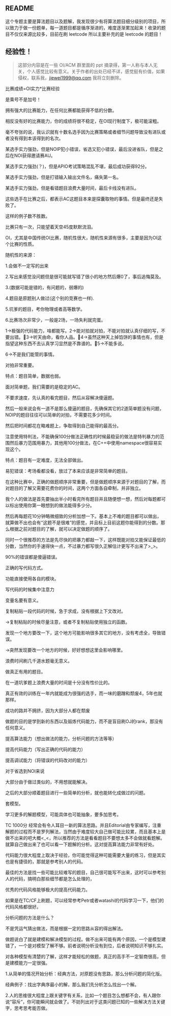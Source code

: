 ## README

这个专题主要是算法题目以及题解，我发现很少有将算法题目细分级别的项目，所以致力于做一份题单，每一道题目都是循序渐进的，难度逐渐累加起来！收录的题目不仅仅来源比较多，目前在刷 leetcode 所以主要补充的是 leetcode 的题目！

## 经验性！

> 这部分内容是在一些 OI/ACM 群里面的 ppt 摘录得，第一人称与本人无关，个人感觉比较有意义。关于作者的出处已经不详，感觉挺有价值，如果侵权，联系我，jiewei1999@qq.com 我将立刻删除。

比赛成绩=OI实力*比赛经验

是乘号不是加号！

拥有强大的比赛能力，在任何比赛都能获得不低的分数。

相反没有好的比赛能力，你的成绩将很不稳定，在OI现行制度下，极可能滚粗。

毫不夸张的说，我认识就有十数名选手因为比赛策略或者细节问题导致没有进队或者没有得到本该得到的名次。

某选手实力强劲，但是NOIP犯小错误，省选又犯小错误，最后没进省队，但是之后在NOI获得邀请赛AU。

某选手实力强劲(？)，但是APIO考试策略混乱不堪，最后成功获得92分。

某选手实力强劲，但是打错输入输出文件名，痛失第一名。

某选手实力强劲，但是看错题目浪费大量时间，最后卡线没有进队。

这些选手在比赛之后，都表示AC这题目本来是探囊取物的事情。但是最终还是失败了。

这样的例子数不胜数。

比赛只有一次，只能望着天空45度默默流泪。

OI，尤其是中国传统OI比赛，随机性很大，随机性来源有很多，主要是因为OI这个比赛的性质。

随机性的来源：

1.会做不一定写的出来

2.写出来感觉没问题但是很可能就写错了很小的地方然后爆0了，事后追悔莫及。

3.(数据可能是错的，有问题的，弱爆的)

4.题目是原题别人做过(这个别的竞赛也一样).

5.坑爹的题目，考你物理或者高等数学。

6.比赛场次非常少，一般是2场，一场失利就完蛋。

1->极强的代码能力，啥都能写。2->能对拍就对拍，不能对拍就认真仔细的写，不要出错。3->听天由命，看你人品。4->虽然这种天上掉馅饼的事情也有，但是指望这种东西不去认真学习显然是不靠谱的。5->不能多说。

6->不是我们能管的事情。

对拍非常重要。

特点：题目简单，数据也弱。

面对简单题，我们需要的是稳定的AC。

不要求速度，先认真的看完题目，然后从容解决傻逼题。

然后一般来说会有一道不是那么傻逼的题目，先确保其它的2道简单题没有问题，NOIP的题目往往可以简单的对拍，不需要花多少时间。

然后把时间都花在略难题上，争取得到自己能得的最高分。

注意使用特判法，不能确保100分做法正确性的时候最稳妥的做法是特判暴力的范围然后暴力范围用暴力，其他用100分做法，在C++中使用namespace很容易实现这个。

特点：题目有一定难度，无法全部做出。

易犯错误：考场看都没看，放过了本来应该是非常简单的题目。

在这种比赛中，正确的做题顺序非常重要，但是做题顺序来源于对题目的了解，而对题目的了解又需要花费你的时间，这两个方面各自牵制，并非独立。

我个人的做法是首先要抽出半小时看完所有题目并且随便想一想，然后对每题都可以标出使用你第一眼想到的做法能得多少分。

然后再每题花10分钟略微细致的分析加想一下。基本上不难的题目都可以做出，就算做不出也会有“这题不是很难”的感觉，并且标上目前这题你能得到的分数。那么根据之前对题目的了解，就可以决定做题的顺序了。

同时一个很推荐的方法是先尽快的把暴力都敲一下，这样既能对拍又能保证最低的分数，当然你的手速得快一点，不过暴力都写很久正解估计更写不出来了>_>。

90%的错误都是傻逼错误。

正确的写代码方式。

功能直接使用各自的模块。

写代码的时候集中注意力

变量名要有意义。

复制粘贴一段代码的时候，急于求成，没有根据上下文改对。

->复制粘贴的时候尽量注意，或者不复制粘贴使用独立的函数。

发现一个地方要改一下，这个地方可能影响很多其它的地方，没有考虑全，导致错误。

->突然发现要改一个地方的时候，好好想想这里会影响哪里。


浪费时间刷几千道水题毫无意义。

做真正有用的题目。

在一道坑爹题上浪费大量的时间是十分没有性价比的。

真正有效的训练在一年内就能成为很强的选手，而一味的磨蹭和颓废4，5年也就那样。

成功的路并不拥挤，因为大部分人都在颓废


做题的目的是学到新的东西以及锻炼代码能力，而不是盲目刷OJ的rank，那没有任何意义。

提高算法能力（想出做法的能力，分析问题的方法等等）

提高代码能力（写出正确的代码的能力）

提高调试能力（将错误的代码改对的能力）

对于省选到NOI来说

大部分由于做过类似的，不用想就能解决。

之后的大部分顺着题目进行一些简单的分析，就也能转化成做过的问题。

套模型。

学习更多的解题模型，可能具体也可能抽象，要多加思考。

TC 1000分 经常会有令人耳目一新的算法思路。并且Editorial由专家编写，注重解题的过程而不是罗列解法，当然由于难度较大自己做可能比较累，而且基本上是做不出来的吧大概<_<，所以推荐的方法是看看题目不要想太多不会做就看题解。就算自己做出来了也可以看一下题解的分析。这对提高算法能力非常有好处。

代码能力很大程度上取决于经验，你可能觉得这种可能需要大量的练习，但是其实也是有捷径的，那就是参考别人的代码。

最佳的方法是找一些可能比较难写的题目，自己很可能写不出来，这时可以参考别人的代码，搞明白那些细节都是怎么处理的，

优秀的代码风格能够极大的提高代码能力。

如果是在TC/CF上刷题，可以经常参考Petr或者watashi的代码学习一下，他们的代码风格都很好。

分析问题的方法是什么？

不是凭运气猜出做法，而是根据一定的思路从容的得出解法。

做题说白了就是建模和解决模型的过程。做不出来可能有两个原因，一个是模型建错了，一个是对模型了解不够。前者说明分析没有到位，后者说明知识不够扎实。

对各种模型有清楚的了解，这样才能轻松的做题，真正的高手不一定智商很高，但是建模能力一定很强。

1.从简单的情况开始分析：经典方法，对原题没有思路，那么分析问题的简化版。

经典例子：找出字典序最小的解，那么我们先分析怎么找出一个解。

2.人的思维很大程度上跟关键字有关系，比如一个题目怎么想都不会，有人跟你说“容斥”，你可能瞬间就会做了。不妨列出对于这类问题已知的一些解决方法关键字，思考思考能否做。